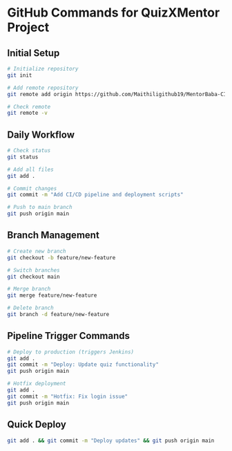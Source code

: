 # GitHub Commands for QuizXMentor Project

## Initial Setup
```bash
# Initialize repository
git init

# Add remote repository
git remote add origin https://github.com/Maithiligithub19/MentorBaba-CICD.git

# Check remote
git remote -v
```

## Daily Workflow
```bash
# Check status
git status

# Add all files
git add .

# Commit changes
git commit -m "Add CI/CD pipeline and deployment scripts"

# Push to main branch
git push origin main
```

## Branch Management
```bash
# Create new branch
git checkout -b feature/new-feature

# Switch branches
git checkout main

# Merge branch
git merge feature/new-feature

# Delete branch
git branch -d feature/new-feature
```

## Pipeline Trigger Commands
```bash
# Deploy to production (triggers Jenkins)
git add .
git commit -m "Deploy: Update quiz functionality"
git push origin main

# Hotfix deployment
git add .
git commit -m "Hotfix: Fix login issue"
git push origin main
```

## Quick Deploy
```bash
git add . && git commit -m "Deploy updates" && git push origin main
```